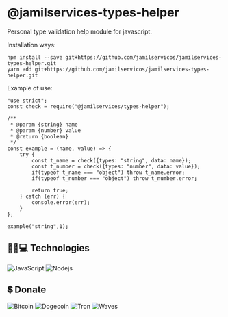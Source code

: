 # @jamilservices-types-helper
Personal type validation help module for javascript.

Installation ways:

```
npm install --save git+https://github.com/jamilservicos/jamilservices-types-helper.git
yarn add git+https://github.com/jamilservicos/jamilservices-types-helper.git
```


Example of use:

```
"use strict";
const check = require("@jamilservices/types-helper");

/**
 * @param {string} name
 * @param {number} value
 * @return {boolean}
 */
const example = (name, value) => {
    try {
        const t_name = check({types: "string", data: name});
        const t_number = check({types: "number", data: value});
        if(typeof t_name === "object") throw t_name.error;
        if(typeof t_number === "object") throw t_number.error;

        return true;
    } catch (err) {
        console.error(err);
    }
};

example("string",1);
```
## 👩‍💻💻 Technologies
![JavaScript](https://img.shields.io/badge/-JavaScript-F7DF1E?style=for-the-badge&logo=javascript&logoColor=black)
![Nodejs](https://img.shields.io/badge/-Nodejs-339933?style=for-the-badge&logo=node-dot-js&logoColor=white)

## 💲 Donate
![Bitcoin](https://img.shields.io/badge/1BrKxKsspVs3uR1ctAPfudLY38Tdw6yU3R-000000?style=for-the-badge&label=BTC&color=F7931A&labelColor=black)
![Dogecoin](https://img.shields.io/badge/DEj13YitqbqkWAidQVMHe6KHpgJeVP34jN-C2A633?style=for-the-badge&label=DOGE&color=C2A633&labelColor=black)
![Tron](https://img.shields.io/badge/DEj13YitqbqkWAidQVMHe6KHpgJeVP34jN-f60614?style=for-the-badge&label=TRX&color=f60614&labelColor=black)
![Waves](https://img.shields.io/badge/3PQA4gjdQJcSzHhxZLbdhoWjkjrFEXmTqqw-1c55ce?style=for-the-badge&label=WAVES&color=1c55ce&labelColor=black)
